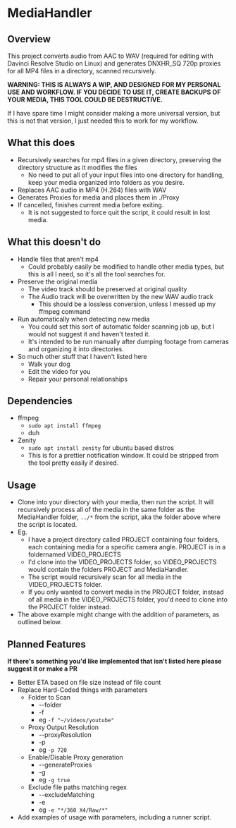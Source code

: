 # MediaHandler
## Overview
This project converts audio from AAC to WAV (required for editing with Davinci Resolve Studio on Linux) and generates DNXHR_SQ 720p proxies for all MP4 files in a directory, scanned recursively.

**WARNING: THIS IS ALWAYS A WIP, AND DESIGNED FOR MY PERSONAL USE AND WORKFLOW. IF YOU DECIDE TO USE IT, CREATE BACKUPS OF YOUR MEDIA, THIS TOOL COULD BE DESTRUCTIVE.**

If I have spare time I might consider making a more universal version, but this is not that version, I just needed this to work for my workflow.

## What this does
* Recursively searches for mp4 files in a given directory, preserving the directory structure as it modifies the files
    * No need to put all of your input files into one directory for handling, keep your media organized into folders as you desire.
* Replaces AAC audio in MP4 (H.264) files with WAV
* Generates Proxies for media and places them in ./Proxy
* If cancelled, finishes current media before exiting.
    * It is not suggested to force quit the script, it could result in lost media.

## What this doesn't do
* Handle files that aren't mp4
   * Could probably easily be modified to handle other media types, but this is all I need, so it's all the tool searches for.
* Preserve the original media
   * The video track should be preserved at original quality
   * The Audio track will be overwritten by the new WAV audio track
      * This should be a lossless conversion, unless I messed up my ffmpeg command
* Run automatically when detecting new media
   * You could set this sort of automatic folder scanning job up, but I would not suggest it and haven't tested it.
   * It's intended to be run manually after dumping footage from cameras and organizing it into directories.
* So much other stuff that I haven't listed here
   * Walk your dog
   * Edit the video for you
   * Repair your personal relationships

## Dependencies
* ffmpeg
   * `sudo apt install ffmpeg`
   * duh
* Zenity
    * `sudo apt install zenity` for ubuntu based distros
    * This is for a prettier notification window. It could be stripped from the tool pretty easily if desired.

## Usage
* Clone into your directory with your media, then run the script. It will recursively process all of the media in the same folder as the MediaHandler folder, `../*` from the script, aka the folder above where the script is located.
* Eg.
   * I have a project directory called PROJECT containing four folders, each containing media for a specific camera angle. PROJECT is in a foldernamed VIDEO_PROJECTS
   * I'd clone into the VIDEO_PROJECTS folder, so VIDEO_PROJECTS would contain the folders PROJECT and MediaHandler.
   * The script would recursively scan for all media in the VIDEO_PROJECTS folder.
   * If you only wanted to convert media in the PROJECT folder, instead of all media in the VIDEO_PROJECTS folder, you'd need to clone into the PROJECT folder instead.
* The above example might change with the addition of parameters, as outlined below.

## Planned Features
**If there's something you'd like implemented that isn't listed here please suggest it or make a PR**
* Better ETA based on file size instead of file count
* Replace Hard-Coded things with parameters
   * Folder to Scan
      * --folder
      * -f
      * eg `-f "~/videos/youtube"`
   * Proxy Output Resolution
      * --proxyResolution
      * -p
      * eg `-p 720`
   * Enable/Disable Proxy generation
      * --generateProxies
      * -g
      * eg `-g true`
   * Exclude file paths matching regex
      * --excludeMatching
      * -e
      * eg `-e "*/360 X4/Raw/*"`
* Add examples of usage with parameters, including a runner script.
